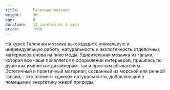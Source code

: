 ```yaml
---
title:      Галечная мозаика
weight:     30
age:        0
duration:   12 занятий по 3 часа
price:      1000
---
```

На курсе Галечная мозаика вы создадите уникальную и индивидуальную работу, натуральность и экологичность отделочных материалов снова на пике моды. Удивительная мозаика из гальки, которая все чаще появляется в оформлении интерьеров, пришлась по душе как именитым дизайнерам, так и простым обывателям. Эстетичный и практичный материал, созданный из морской или речной гальки, – это элемент «дикой» натуральности, добавляющий в помещение энергетику живой природы.